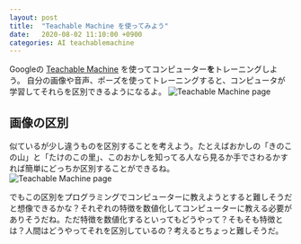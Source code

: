 ```yaml
---
layout: post
title:  "Teachable Machine を使ってみよう"
date:   2020-08-02 11:10:00 +0900
categories: AI teachablemachine
---
```

Googleの [Teachable Machine](https://teachablemachine.withgoogle.com/) を使ってコンピューター**を**トレーニングしよう。
自分の画像や音声、ポーズを使ってトレーニングすると、コンピュータが学習してそれらを区別できるようになるよ。
![Teachable Machine page](/blog/images/2020/2020-08-02-img001.png)

## 画像の区別
似ているが少し違うものを区別することを考えよう。たとえばおかしの「きのこの山」と「たけのこの里」、このおかしを知ってる人なら見るか手でさわるかすれば簡単にどっちか区別することができるね。  
![Teachable Machine page](/blog/images/2020/2020-08-02-img002.png)

でもこの区別をプログラミングでコンピューターに教えようとすると難しそうだと想像できるかな？それぞれの特徴を数値化してコンピューターに教える必要がありそうだね。ただ特徴を数値化するといってもどうやって？そもそも特徴とは？人間はどうやってそれを区別しているの？考えるとちょっと難しそうだ。
